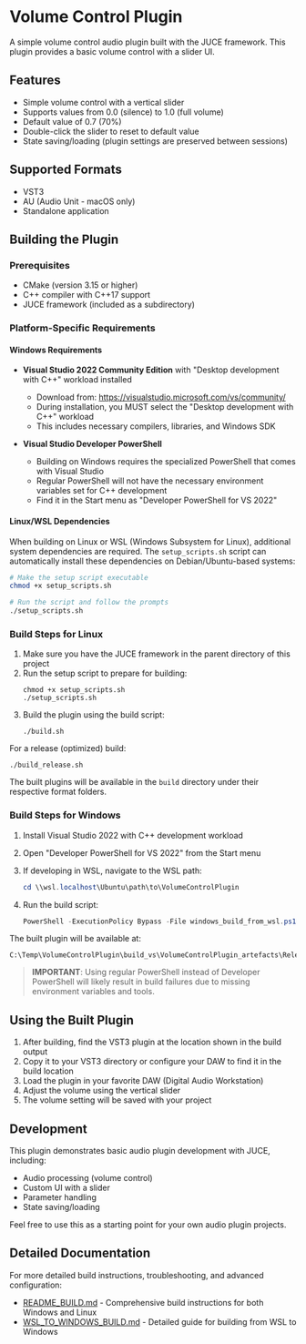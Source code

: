 # Volume Control Plugin

A simple volume control audio plugin built with the JUCE framework. This plugin provides a basic volume control with a slider UI.

## Features

- Simple volume control with a vertical slider
- Supports values from 0.0 (silence) to 1.0 (full volume)
- Default value of 0.7 (70%)
- Double-click the slider to reset to default value
- State saving/loading (plugin settings are preserved between sessions)

## Supported Formats

- VST3
- AU (Audio Unit - macOS only)
- Standalone application

## Building the Plugin

### Prerequisites

- CMake (version 3.15 or higher)
- C++ compiler with C++17 support
- JUCE framework (included as a subdirectory)

### Platform-Specific Requirements

#### Windows Requirements

- **Visual Studio 2022 Community Edition** with "Desktop development with C++" workload installed
  - Download from: https://visualstudio.microsoft.com/vs/community/
  - During installation, you MUST select the "Desktop development with C++" workload
  - This includes necessary compilers, libraries, and Windows SDK

- **Visual Studio Developer PowerShell**
  - Building on Windows requires the specialized PowerShell that comes with Visual Studio
  - Regular PowerShell will not have the necessary environment variables set for C++ development
  - Find it in the Start menu as "Developer PowerShell for VS 2022"

#### Linux/WSL Dependencies

When building on Linux or WSL (Windows Subsystem for Linux), additional system dependencies are required. The `setup_scripts.sh` script can automatically install these dependencies on Debian/Ubuntu-based systems:

```bash
# Make the setup script executable
chmod +x setup_scripts.sh

# Run the script and follow the prompts
./setup_scripts.sh
```

### Build Steps for Linux

1. Make sure you have the JUCE framework in the parent directory of this project
2. Run the setup script to prepare for building:
   ```
   chmod +x setup_scripts.sh
   ./setup_scripts.sh
   ```
3. Build the plugin using the build script:
   ```
   ./build.sh
   ```

For a release (optimized) build:
   ```
   ./build_release.sh
   ```

The built plugins will be available in the `build` directory under their respective format folders.

### Build Steps for Windows

1. Install Visual Studio 2022 with C++ development workload

2. Open "Developer PowerShell for VS 2022" from the Start menu

3. If developing in WSL, navigate to the WSL path:
   ```powershell
   cd \\wsl.localhost\Ubuntu\path\to\VolumeControlPlugin
   ```

4. Run the build script:
   ```powershell
   PowerShell -ExecutionPolicy Bypass -File windows_build_from_wsl.ps1
   ```

The built plugin will be available at:
```
C:\Temp\VolumeControlPlugin\build_vs\VolumeControlPlugin_artefacts\Release\VST3\VolumeControlPlugin.vst3
```

> **IMPORTANT**: Using regular PowerShell instead of Developer PowerShell will likely result in build failures due to missing environment variables and tools.

## Using the Built Plugin

1. After building, find the VST3 plugin at the location shown in the build output
2. Copy it to your VST3 directory or configure your DAW to find it in the build location
3. Load the plugin in your favorite DAW (Digital Audio Workstation)
4. Adjust the volume using the vertical slider
5. The volume setting will be saved with your project

## Development

This plugin demonstrates basic audio plugin development with JUCE, including:

- Audio processing (volume control)
- Custom UI with a slider
- Parameter handling
- State saving/loading

Feel free to use this as a starting point for your own audio plugin projects.

## Detailed Documentation

For more detailed build instructions, troubleshooting, and advanced configuration:

- [README_BUILD.md](./README_BUILD.md) - Comprehensive build instructions for both Windows and Linux
- [WSL_TO_WINDOWS_BUILD.md](./WSL_TO_WINDOWS_BUILD.md) - Detailed guide for building from WSL to Windows